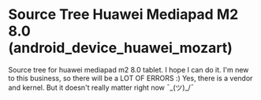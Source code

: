# Source Tree Huawei Mediapad M2 8.0 (android_device_huawei_mozart)
Source tree for huawei mediapad m2 8.0 tablet.
I hope I can do it.
I'm new to this business, so there will be a LOT OF ERRORS :)
Yes, there is a vendor and
kernel. But it doesn't really matter right now 
¯\_(ツ)_/¯

